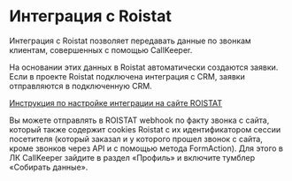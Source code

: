 # Интеграция с Roistat
Интеграция с Roistat позволяет передавать данные по звонкам клиентам, совершенных с помощью CallKeeper.

На основании этих данных в Roistat автоматически cоздаются заявки. Если в проекте Roistat подключена интеграция с CRM, заявки отправляются в подключенную CRM.

[Инструкция по настройке интеграции на сайте ROISTAT](https://help.roistat.com/integrations/Servisy_obratnogo_zvonka/Callkeeper/?rs=partners_article_callkeeper_parthershipforsaas_17052019)

Вы можете отправлять в ROISTAT webhook по факту звонка с сайта, который также содержит cookies Roistat c их идентификатором сессии посетителя (который заказал и у которого прошел звонок с сайта, кроме звонков через API и с помощью метода FormAction).
Для этого в ЛК CallKeeper зайдите в раздел «Профиль» и включите тумблер «Собирать данные».
